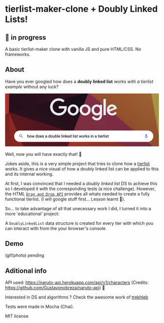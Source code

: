 # tierlist-maker-clone + Doubly Linked Lists!

## 🚧 in progress

A basic tierlist-maker clone with vanilla JS and pure HTML/CSS. No frameworks.

## About

Have you ever googled how does a **doubly linked list** works *with a tierlist example* without any luck?

![google search](/public/google.png)

Well, now you will have exactly that! 🤣

Jokes aside, this is a very simple project that tries to clone how a [tierlist](https://tiermaker.com) works. 
It gives a nice visual of how a doubly linked list can be applied to this and its internal working.

At first, I was convinced that I needed a _doubly linked list_ DS to achieve this so I developed it with the corresponding tests (a nice challenge).
However, the HTML [`Drag and Drop API`](https://developer.mozilla.org/en-US/docs/Web/API/HTML_Drag_and_Drop_API) provides all whats needed to create a fully functional tierlist. (I will google stuff first... Lesson learnt 🥲).

So... to take advantage of all that unecessary work I did, I turned it into a more 'educational' project:

A `DoublyLinkedList` data structure is created for every tier with which you can interact with from the your browser's console.

## Demo

(gif/photo) pending

## Aditional info

API used: https://naruto-api.herokuapp.com/api/v1/characters 
(Credits: https://github.com/Gustavonobreza/naruto-api) 🙌

Interested in DS and algorithms ? Check the awesome work of [trekhleb](https://github.com/trekhleb/javascript-algorithms)

Tests were made in Mocha (Chai).

MIT license
